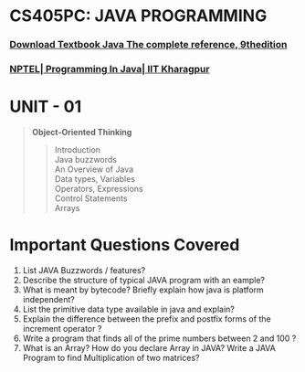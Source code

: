 # CS405PC: JAVA PROGRAMMING

### [Download Textbook Java The complete reference, 9thedition](https://drive.google.com/drive/folders/1LDhDchAhktRsQdb1kAX_mEcUvSJFd514?usp=share_link)

### [NPTEL| Programming In Java| IIT Kharagpur](https://swayamopenid.b2clogin.com/swayamopenid.onmicrosoft.com/B2C_1_swayam2/oauth2/v2.0/authorize?response_type=code&client_id=bf9d75c0-a6d0-4ab0-9e9a-054d24e2fea4&redirect_uri=https%3A%2F%2Fonlinecourses.nptel.ac.in%2Fwso_ok&scope=https%3A%2F%2Fswayamopenid.onmicrosoft.com%2Fapi%2Fuser_impersonation+offline_access+openid&state=miFOSxKZHXSawiVTUG7cIj7Z1zriIk&access_type=authorization_code)

# UNIT - 01
> <b> Object-Oriented Thinking </b>
> 
>> Introduction <br/>
>> Java buzzwords <br/>
>> An Overview of Java <br/>
>> Data types, Variables <br/>
>> Operators, Expressions <br/>
>> Control Statements <br/>
>> Arrays 


# Important Questions Covered

1. List JAVA Buzzwords / features?
2. Describe the structure of typical JAVA program with an eample?
4. What is meant by bytecode? Briefly explain how java is platform independent?
5. List the primitive data type available in java and explain?
6. Explain the difference between the prefix and postfix forms of the increment operator ?
7. Write a program that finds all of the prime numbers between 2 and 100 ?
8. What is an Array? How do you declare Array in JAVA? Write a JAVA Program to find Multiplication of two matrices?


